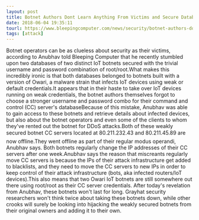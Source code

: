 ```yaml
---
layout: post
title: Botnet Authors Dont Learn Anything From Victims and Secure Databases With Root/Root
date: 2018-06-04 19:35:11
tourl: https://www.bleepingcomputer.com/news/security/botnet-authors-don-t-learn-anything-from-victims-and-secure-databases-with-root-root/
tags: [attack]
---
```

Botnet operators can be as clueless about security as their victims, according to Anubhav told Bleeping Computer that he recently stumbled upon two databases of two distinct IoT botnets secured with the trivial username and password combination of root/root.What makes this incredibly ironic is that both databases belonged to botnets built with a version of Owari, a malware strain that infects IoT devices using weak or default credentials.It appears that in their haste to take over IoT devices running on weak credentials, the botnet authors themselves forgot to choose a stronger username and password combo for their command and control (CC) server's databaseBecause of this mistake, Anubhav was able to gain access to these botnets and retrieve details about infected devices, but also about the botnet operators and even some of the clients to whom they've rented out the botnet for DDoS attacks.Both of these weakly secured botnet CC servers located at 80.211.232.43 and 80.211.45.89 are now offline.They went offline as part of their regular modus operandi, Anubhav says. Both botnets regularly change the IP addresses of their CC servers after one week.Anubhav says the reason that miscreants regularly move CC servers is because the IPs of their attack infrastructure get added to blacklists, and they need to move the CC servers to new IPs in order to keep control of their attack infrastructure (bots, aka infected routers/IoT devices).This also means that two Owari IoT botnets are still somewhere out there using root/root as their CC server credentials. After today's revelation from Anubhav, these botnets won't last for long. Grayhat security researchers won't think twice about taking these botnets down, while other crooks will surely be looking into hijacking the weakly secured botnets from their original owners and adding it to their own.